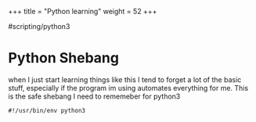 +++
title = "Python learning"
weight = 52
+++


#scripting/python3

# Python Shebang

when I just start learning things like this I tend to forget a lot of the basic stuff, especially if the program im using automates everything for me. This is the safe shebang I need to rememeber for python3

`#!/usr/bin/env python3`


